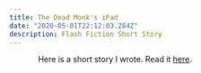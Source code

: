 ```yaml
---
title: The Dead Monk's iPad
date: "2020-05-01T22:12:03.284Z"
description: Flash Fiction Short Story
---
```



&nbsp;&nbsp;&nbsp;&nbsp;&nbsp;&nbsp;&nbsp;&nbsp;&nbsp;&nbsp;&nbsp;&nbsp; Here is a short story I wrote. Read it [here](https://literallystories2014.com/2017/12/19/the-dead-monks-ipad-by-daniel-olivieri/). 
